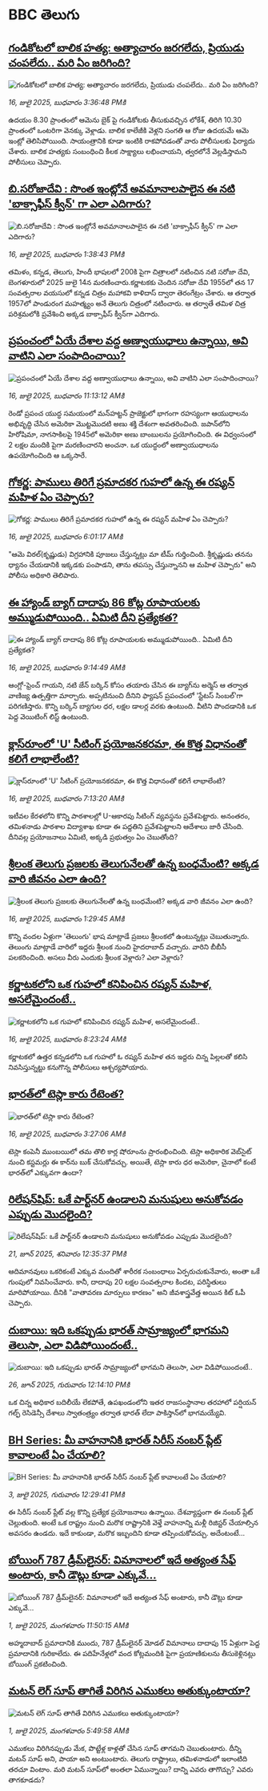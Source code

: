 # BBC తెలుగు## [గండికోటలో బాలిక హత్య: అత్యాచారం జరగలేదు,  ప్రియుడు చంపలేదు.. మరి ఏం జరిగింది?](https://www.bbc.com/telugu/articles/crk6v77zjgpo?at_campaign=githubrss)![గండికోటలో బాలిక హత్య: అత్యాచారం జరగలేదు,  ప్రియుడు చంపలేదు.. మరి ఏం జరిగింది?](https://ichef.bbci.co.uk/ace/ws/240/cpsprodpb/30e3/live/cd78d3d0-6257-11f0-9f17-ef93543be849.jpg)_16, జులై 2025, బుధవారం 3:36:48 PMకి_ఉదయం 8.30 ప్రాంతంలో ఆమెను బైక్ పై గండికోటకు తీసుకువచ్చిన లోకేశ్, తిరిగి 10.30 ప్రాంతంలో ఒంటరిగా వెనక్కు వెళ్లాడు.  బాలిక కాలేజీకి వెళ్లని సంగతి ఆ రోజు ఉదయమే ఆమె ఇంట్లో తెలిసిపోయింది. సాయంత్రానికి కూడా ఇంటికి రాకపోవడంతో వారు పోలీసులకు ఫిర్యాదు చేశారు. బాలిక హత్యకు సంబంధించి కీలక సాక్ష్యాలు లభించాయని, త్వరలోనే వెల్లడిస్తామని పోలీసులు చెప్పారు.## [బి.సరోజాదేవి :  సొంత ఇంట్లోనే అవమానాలపాలైన ఈ నటి  'బాక్సాఫీస్ క్వీన్' గా ఎలా ఎదిగారు? ](https://www.bbc.com/telugu/articles/c4gkyp5d9d3o?at_campaign=githubrss)![బి.సరోజాదేవి :  సొంత ఇంట్లోనే అవమానాలపాలైన ఈ నటి  'బాక్సాఫీస్ క్వీన్' గా ఎలా ఎదిగారు? ](https://ichef.bbci.co.uk/ace/ws/240/cpsprodpb/bffa/live/a5506850-623e-11f0-83d2-4f671b8c1523.jpg)_16, జులై 2025, బుధవారం 1:38:43 PMకి_తమిళం, కన్నడ, తెలుగు, హిందీ భాషలలో 200కి పైగా చిత్రాలలో నటించిన నటి సరోజా దేవి, బెంగళూరులో 2025 జులై 14న మరణించారు.కర్ణాటకకు చెందిన సరోజా దేవి 1955లో తన 17 సంవత్సరాల వయసులో కన్నడ చిత్రం మహాకవి కాళిదాస్ ద్వారా తెరంగేట్రం చేశారు. ఆ తర్వాత 1957లో పాండురంగ మహత్మ్యం అనే తెలుగు చిత్రంలో నటించారు. ఆ తర్వాతే తమిళ చిత్ర పరిశ్రమలోకి ప్రవేశించి అక్కడ బాక్సాఫీస్ క్వీన్‌గా ఎదిగారు.## [ప్రపంచంలో ఏయే దేశాల వద్ద అణ్వాయుధాలు ఉన్నాయి, అవి వాటిని ఎలా సంపాదించాయి? ](https://www.bbc.com/telugu/articles/czjk8k12gzwo?at_campaign=githubrss)![ప్రపంచంలో ఏయే దేశాల వద్ద అణ్వాయుధాలు ఉన్నాయి, అవి వాటిని ఎలా సంపాదించాయి? ](https://ichef.bbci.co.uk/ace/ws/240/cpsprodpb/34e1/live/830eb1b0-621c-11f0-b5c5-012c5796682d.jpg)_16, జులై 2025, బుధవారం 11:13:12 AMకి_రెండో ప్రపంచ యుద్ధ సమయంలో మన్‌హట్టన్ ప్రాజెక్టులో భాగంగా రహస్యంగా ఆయుధాలను అభివృద్ధి చేసిన అమెరికా మొట్టమొదటి అణు శక్తి దేశంగా అవతరించింది. జపాన్‌లోని హిరోషిమా, నాగసాకిలపై 1945లో అమెరికా అణు బాంబులను ప్రయోగించింది. ఈ విధ్వంసంలో 2 లక్షల మందికి పైగా మరణించారని అంచనా. ఒక యుద్ధంలో అణ్వాయుధాలను ఉపయోగించింది ఆ ఒక్కసారే.## [గోకర్ణ: పాములు తిరిగే ప్రమాదకర గుహలో ఉన్న ఈ రష్యన్ మహిళ ఏం చెప్పారు? ](https://www.bbc.com/telugu/articles/c5y7z04eenwo?at_campaign=githubrss)![గోకర్ణ: పాములు తిరిగే ప్రమాదకర గుహలో ఉన్న ఈ రష్యన్ మహిళ ఏం చెప్పారు? ](https://ichef.bbci.co.uk/ace/ws/240/cpsprodpb/5b2b/live/a450d470-6203-11f0-a6b3-9bb41b3712e2.png)_16, జులై 2025, బుధవారం 6:01:17 AMకి_"ఆమె విఠల్(కృష్ణుడు) విగ్రహానికి పూజలు చేస్తున్నట్లు మా టీమ్ గుర్తించింది. శ్రీకృష్ణుడు తనను ధ్యానం చేయడానికి ఇక్కడకు పంపాడని, తాను తపస్సు చేస్తున్నానని ఆ మహిళ చెప్పారు" అని పోలీసు అధికారి తెలిపారు.## [ఈ హ్యాండ్ బ్యాగ్ దాదాపు 86 కోట్ల రూపాయలకు అమ్ముడుపోయింది.. ఏమిటి దీని ప్రత్యేకత? ](https://www.bbc.com/telugu/articles/cdxldveppdpo?at_campaign=githubrss)![ఈ హ్యాండ్ బ్యాగ్ దాదాపు 86 కోట్ల రూపాయలకు అమ్ముడుపోయింది.. ఏమిటి దీని ప్రత్యేకత? ](https://ichef.bbci.co.uk/ace/ws/240/cpsprodpb/b0ed/live/35939bb0-6205-11f0-b5c5-012c5796682d.jpg)_16, జులై 2025, బుధవారం 9:14:49 AMకి_ఆంగ్లో-ఫ్రెంచ్ గాయని, నటి జేన్ బర్కిన్ కోసం తయారు చేసిన ఈ బ్యాగ్‌ను అర్మెస్ ఆ తర్వాత వాణిజ్య ఉత్పత్తిగా మార్చారు. అప్పటినుంచి దీనిని ఫ్యాషన్ ప్రపంచంలో 'స్టేటస్ సింబల్'గా పరిగణిస్తారు. కొన్ని బర్కిన్ బ్యాగుల ధర, లక్షల డాలర్ల వరకు ఉంటుంది. వీటిని పొందడానికి ఒక పెద్ద వెయిటింగ్ లిస్ట్ ఉంటుంది.## [క్లాస్‌రూంలో 'U' సీటింగ్ ప్రయోజనకరమా, ఈ కొత్త విధానంతో కలిగే లాభాలేంటి?](https://www.bbc.com/telugu/articles/c24v24jglz2o?at_campaign=githubrss)![క్లాస్‌రూంలో 'U' సీటింగ్ ప్రయోజనకరమా, ఈ కొత్త విధానంతో కలిగే లాభాలేంటి?](https://ichef.bbci.co.uk/ace/ws/240/cpsprodpb/46ac/live/a239b2b0-619f-11f0-b8a7-b5df5f3cc858.jpg)_16, జులై 2025, బుధవారం 7:13:20 AMకి_ఇటీవల కేరళలోని కొన్ని పాఠశాలల్లో U-ఆకారపు సీటింగ్ వ్యవస్థను ప్రవేశపెట్టారు. అనంతరం, తమిళనాడు పాఠశాల విద్యాశాఖ కూడా ఈ పద్దతిని ప్రవేశపెట్టాలని ఆదేశాలు జారీ చేసింది. దీనివల్ల ప్రయోజనాలు ఏమిటి, అక్కడి ప్రభుత్వం ఏం చెబుతోంది?## [శ్రీలంక తెలుగు ప్రజలకు తెలుగునేలతో ఉన్న బంధమేంటి? అక్కడ వారి జీవనం ఎలా ఉంది?](https://www.bbc.com/telugu/articles/c9vr34g3r10o?at_campaign=githubrss)![శ్రీలంక తెలుగు ప్రజలకు తెలుగునేలతో ఉన్న బంధమేంటి? అక్కడ వారి జీవనం ఎలా ఉంది?](https://ichef.bbci.co.uk/ace/ws/240/cpsprodpb/753a/live/a45f6360-6153-11f0-960d-e9f1088a89fe.jpg)_16, జులై 2025, బుధవారం 1:29:45 AMకి_కొన్ని వందల ఏళ్లుగా 'తెలుంగు' భాష మాట్లాడే ప్రజలు శ్రీలంకలో ఉంటున్నట్లు చెబుతున్నారు. తెలుంగు మాట్లాడే వారిలో ఇద్దరు శ్రీలంక నుంచి హైదరాబాద్‌ వచ్చారు. వారిని బీబీసీ పలకరించింది. అసలు వీరు ఎందుకు శ్రీలంక వెళ్లారు? ఎలా వెళ్లారు?## [కర్ణాటకలోని ఒక గుహలో కనిపించిన రష్యన్ మహిళ, అసలేమైందంటే..](https://www.bbc.com/telugu/articles/c5y97yze7p7o?at_campaign=githubrss)![కర్ణాటకలోని ఒక గుహలో కనిపించిన రష్యన్ మహిళ, అసలేమైందంటే..](https://ichef.bbci.co.uk/ace/ws/240/cpsprodpb/bc67/live/9e8c25f0-619d-11f0-a40e-a1af2950b220.jpg)_16, జులై 2025, బుధవారం 8:23:24 AMకి_కర్ణాటకలో ఉత్తర కన్నడలోని ఒక గుహలో ఓ రష్యన్ మహిళ తన ఇద్దరు చిన్న పిల్లలతో కలిసి నివసిస్తున్నట్టు కనుగొన్న పోలీసులు ఆశ్చర్యపోయారు.## [భారత్‌లో టెస్లా కారు రేటెంత? ](https://www.bbc.com/telugu/articles/cn86q9n9ye9o?at_campaign=githubrss)![భారత్‌లో టెస్లా కారు రేటెంత? ](https://ichef.bbci.co.uk/ace/ws/240/cpsprodpb/265e/live/be8683d0-61ef-11f0-960d-e9f1088a89fe.jpg)_16, జులై 2025, బుధవారం 3:27:06 AMకి_టెస్లా కంపెనీ ముంబయిలో తమ తొలి కార్ల షోరూంను ప్రారంభించింది. టెస్లా అధికారిక వెబ్‌సైట్ నుంచి కస్టమర్లు ఈ కార్‌ను బుక్ చేసుకోవచ్చు. అయితే, టెస్లా కారు ధర అమెరికా, చైనాలో కంటే భారత్‌లో ఎక్కువగా ఉందా?## [రిలేషన్‌షిప్: ఒకే పార్ట్‌నర్ ఉండాలని మనుషులు అనుకోవడం ఎప్పుడు మొదలైంది?](https://www.bbc.com/telugu/articles/c62d4j0748vo?at_campaign=githubrss)![రిలేషన్‌షిప్: ఒకే పార్ట్‌నర్ ఉండాలని మనుషులు అనుకోవడం ఎప్పుడు మొదలైంది?](https://ichef.bbci.co.uk/ace/ws/240/cpsprodpb/49dd/live/f64ee1d0-4f53-11f0-a872-8baf78f7d38b.jpg)_21, జూన్ 2025, శనివారం 12:35:37 PMకి_ఆదిమానవులు ఒకరికంటే ఎక్కువ మందితో శారీరక సంబంధాలు ఏర్పరుచుకునేవారు, అంతా ఒకే గుంపులో నివసించేవారు. కానీ, దాదాపు 20 లక్షల సంవత్సరాల కిందట, పరిస్థితులు మారిపోయాయి. దీనికి "వాతావరణ మార్పులు కారణం" అని జీవశాస్త్రవేత్త అయిన కిట్ ఓపీ చెప్పారు.## [దుబాయి: ఇది ఒకప్పుడు భారత్ సామ్రాజ్యంలో భాగమని తెలుసా, ఎలా విడిపోయిందంటే..](https://www.bbc.com/telugu/articles/ce83x3rekyyo?at_campaign=githubrss)![దుబాయి: ఇది ఒకప్పుడు భారత్ సామ్రాజ్యంలో భాగమని తెలుసా, ఎలా విడిపోయిందంటే..](https://ichef.bbci.co.uk/ace/ws/240/cpsprodpb/89c1/live/fbe80b80-5282-11f0-809e-059b7ea85131.jpg)_26, జూన్ 2025, గురువారం 12:14:10 PMకి_ఒక చిన్న అధికార బదిలీయే లేకపోతే, ఉపఖండంలోని ఇతర రాజసంస్థానాల తరహాలో  పర్షియన్ గల్ఫ్ రెసిడెన్సీ దేశాలు స్వాతంత్ర్యం తర్వాత భారత్ లేదా పాకిస్తాన్‌లో భాగమయ్యేవి.## [BH Series: మీ వాహనానికి భారత్ సిరీస్ నంబర్ ప్లేట్ కావాలంటే ఏం చేయాలి?](https://www.bbc.com/telugu/articles/c9dg040gzv6o?at_campaign=githubrss)![BH Series: మీ వాహనానికి భారత్ సిరీస్ నంబర్ ప్లేట్ కావాలంటే ఏం చేయాలి?](https://ichef.bbci.co.uk/ace/ws/240/cpsprodpb/c5c0/live/7facfba0-5801-11f0-b5c5-012c5796682d.jpg)_3, జులై 2025, గురువారం 12:29:41 PMకి_ఈ సిరీస్ నంబర్ ప్లేట్ వల్ల కొన్ని ప్రత్యేక ప్రయోజనాలు ఉన్నాయి. దేశవ్యాప్తంగా ఈ నంబర్ ప్లేట్ చెల్లుతుంది. అంటే ఒక రాష్ట్రం నుంచి మరొక రాష్ట్రానికి వెళ్తే వాహనాన్ని మళ్లీ రిజిస్టర్ చేయాల్సిన అవసరం ఉండదు. ఇదే కాకుండా, మరొక ఇబ్బందిని కూడా తప్పించుకోవచ్చు. అదేంటంటే...## [బోయింగ్ 787 డ్రీమ్‌లైనర్: విమానాలలో ఇదే అత్యంత సేఫ్ అంటారు, కానీ డౌట్లు కూడా ఎక్కువే...](https://www.bbc.com/telugu/articles/c8d664g0dz9o?at_campaign=githubrss)![బోయింగ్ 787 డ్రీమ్‌లైనర్: విమానాలలో ఇదే అత్యంత సేఫ్ అంటారు, కానీ డౌట్లు కూడా ఎక్కువే...](https://ichef.bbci.co.uk/ace/ws/240/cpsprodpb/aebe/live/0ad87b80-5674-11f0-95fc-edf89039c20a.jpg)_1, జులై 2025, మంగళవారం 11:50:15 AMకి_అహ్మదాబాద్ ప్రమాదానికి ముందు, 787 డ్రీమ్‌లైనర్ మోడల్ విమానాలు దాదాపు 15 ఏళ్లుగా పెద్ద ప్రమాదానికి గురికాలేదు. ఈ పదిహేనేళ్లలో వంద కోట్లమందికి  పైగా ప్రయాణికులను తీసుకెళ్లినట్లు బోయింగ్ ప్రకటించింది.## [మటన్ లెగ్ సూప్ తాగితే విరిగిన ఎముకలు అతుక్కుంటాయా?](https://www.bbc.com/telugu/articles/c0l4g92j8kzo?at_campaign=githubrss)![మటన్ లెగ్ సూప్ తాగితే విరిగిన ఎముకలు అతుక్కుంటాయా?](https://ichef.bbci.co.uk/ace/ws/240/cpsprodpb/cffe/live/00bf0e40-4f7e-11f0-8c47-237c2e4015f5.jpg)_1, జులై 2025, మంగళవారం 5:49:58 AMకి_ఎముకలు విరిగినప్పుడు మేక, పొట్టేళ్ల కాళ్లతో చేసిన సూప్ తాగమని చెబుతుంటారు. దీన్ని మటన్ సూప్ అని, పాయా అని అంటుంటారు. తెలుగు రాష్ట్రాలు, తమిళనాడులో ఇలాంటిది తరచూ వింటాం. మరి మటన్ సూప్‌లో అంతలా ఏమున్నాయి? దాన్ని ఎవరు తాగొచ్చు? ఎవరు తాగకూడదు?